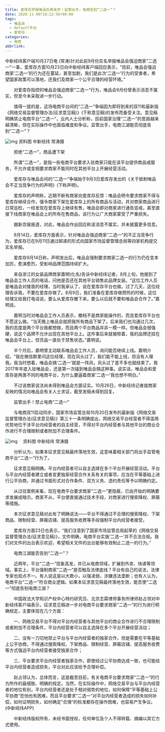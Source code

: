 ```yaml
---
title: 爱库存举报唯品后再发声！监管出手，电商告别“二选一”？
date: 2020-11-06T18:22:56+08:00
tags:
  - 唯品会
  - default平台
  - 爱库存
categories:
  - 电商
abbrlink:
---
```


中新经纬客户端10月27日电 (常涛)针对此前9月份实名举报唯品会强迫商家“二选一”一事，爱库存方面10月23日向中新经纬客户端回应表示，“目前，唯品会强迫商家‘二选一’的行为还在蔓延，甚至加剧，我们是此次‘二选一’行为的受害者，希望国家政策可以落地，还我们及商家一个公平合理的经营环境。”

　　对爱库存指控的唯品会强迫商家“二选一”行为，唯品会9月份曾表示消息不属实，但至今未采取进一步行动。

　　值得一提的是，这场电商平台间的“二选一”争端因为即将到来的双11和最新版《网络交易监督管理办法(征求意见稿)》(下称意见稿)的发布而备受关注。意见稿明确禁止电商平台“二选一”，业内人士分析称，目前国家治理“二选一”的思路越来越清晰，但在实际操作中也面临难度和争议。监管出手，电商江湖能否彻底告别“二选一”？

![img](https://cdn.jsdelivr.net/gh/yakeing/Documentation@main/Hexo/images/7335-kcaeqzx3061325.jpg)
资料图 中新经纬 常涛摄

　　拒绝“二选一”，商品遭下架

　　所谓“二选一”，是指一些电商平台要求入驻商家只能在该平台提供商品或服务，不允许或变相要求商家不能同时在其他平台上开展经营活动。

　　爱库存与唯品会间的“二选一”争端始于9月3日爱库存发出的《关于抵制唯品会不正当竞争行为的声明》(下称声明)。

　　爱库存的声明称，近期不断有商家向爱库存反馈：唯品会明令要求商家不得与爱库存继续合作，强令商家下架在爱库存上的所有商品与活动，并对商家商品进行日常巡检，一经发现在爱库存上继续有售，唯品会即对商家进行通告惩戒，甚至直接下线商家在唯品会上的所有在售商品，该行为让广大商家蒙受了严重损失。

　　据新京报报道，对此，唯品会作出回应称该消息不属实，并未披露更多信息。

　　9月14日，爱库存方面表示，针对唯品会强迫商家“二选一”的不正当竞争行为，爱库存已在9月11日通过邮递的形式向国家市场监督管理总局等四家机构提交实名举报。

　　爱库存9月14日称，声明发出后，唯品会强制要求商家二选一的行为仍在变本加厉，愈演愈烈，受影响品牌范围持续扩大。

　　来自浙江的女装品牌商家嘉明(化名)告诉中新经纬记者，8月上旬，他接到了唯品会工作人员的电话，问他是否还在其他平台销售此品牌女装。“这位工作人员是唯品会对接我的经理，当时我承认了，说在爱库存平台也做。过了几天，这位经理告诉我，不要在爱库存做了。8月9日，我们准备在爱库存做预热的时候，这位经理又给我打电话说，要么从爱库存撤下来，要么以后就不要和唯品会合作了。”嘉明说。

　　嘉明当时对唯品会工作人员表示，撤档不是商家能操作的，而且爱库存平台也不愿这么做。“当天晚上唯品会就把我所有商品下架了。后来我们也沟通过几次，我的态度是两个平台我都想做，而且两个平台商品并非一模一样。但唯品会很强硬，说这个品牌不允许出现在其他平台上。这件事后来就被晾着，我的品牌还挂在唯品会平台上，但货品一直处于禁售状态。”嘉明说。

　　半个月后，嘉明曾主动联系唯品会工作人员，询问能否继续上线。嘉明介绍，“我在微信群里问这位经理，现在风头过了，我们能不能上线，但没有人理我。我当时想着，唯品会搞‘二选一’就是一阵风，风头过了差不多也就结束了。我2017年年底入驻唯品会，还是第一次碰到唯品会搞这种事。说实话，唯品会和爱库存是两类不同的电商平台，为什么要逼着商家‘二选一’我也想不明白。”

　　不过该商家说法尚未得到唯品会方面证实。10月26日，中新经纬记者就商家反映的情况向唯品会有关人士求证，截至发稿未得到回复。

　　监管出手！禁止电商“二选一”

　　与电商双11启动同步，国家市场监管总局10月20日发布的最新版《网络交易监督管理办法(征求意见稿)》第三十一条明确提出，网络交易平台经营者不得滥用优势地位干涉平台内经营者的自主经营，不得对平台内经营者与其他平台的商业合作进行不合理限制或者附加不合理条件。

![img](https://cdn.jsdelivr.net/gh/yakeing/Documentation@main/Hexo/images/3508-kcaeqzx3061324.jpg)
　资料图 中新经纬 常涛摄

　　分析认为，如果本征求意见稿最终落地生效，这意味着相关部门将出手监管电商平台“二选一”行为了。

　　征求意见稿明确，平台内经营者可以自主选择在多个平台开展经营活动。平台与平台内经营者建立或者变更独家经营合作关系有关的事项，应当在平等基础上进行公平协商，并通过书面形式对合作条件、双方义务、违约责任等予以明确约定。

　　从过往案例来看，现在电商平台要求商家“二选一”更隐蔽，已由开始的明确要求发展成暗示。商家不从，平台便直接通过技术手段，对商家进行搜索降权、屏蔽等措施。

　　本次征求意见稿对此有了明确说法——平台不得通过不合理的搜索降权、下架商品、限制经营、屏蔽店铺、提高服务收费等手段强制平台内经营者接受。

　　爱库存方面23日也表示，“我们注意到了国家市场监管总局起草的《网络交易监督管理办法(征求意见稿)》，文件明确，电商平台实施‘二选一’并不合法合规。我们对文件的出台表示欢迎，希望相关文件的出台能够有效制止二选一的行为。”

　　电商江湖能否告别“二选一”？

　　近两年，平台“二选一”现象高发，并已从电商领域，扩展到外卖、快递等领域。事实上，平台强制商家“二选一”是否触及法律底线？平台有自己的说法，法律专家也观点不一。有人说这是以大欺小，以强凌弱，涉嫌违法垄断；也有人认为，电商平台“二选一”符合商业逻辑。如果本征求意见稿最终落地生效，能否使“二选一”彻底告别电商江湖？

　　中国政法大学知识产权中心特约研究员、北京志霖律师事务所律师赵占领对中新经纬客户端表示，征求意见稿进一步对电商平台要求商家“二选一”的行为进行明确规定，主要体现在几个方面：

　　一、网络交易平台不得对平台内经营者与其他平台的商业合作进行不合理限制或者附加不合理条件，平台内经营者可以自主选择在多个平台开展经营活动；

　　二、没有一刀切地禁止平台与平台内经营者的独家合作，但是需要在平等基础上公平协商，不得通过搜索降权、下架商品、限制经营、屏蔽店铺、提高服务收费等方式强迫平台内经营者接受独家合作；

　　三、平台要求平台内经营者独家合作，即使经过公平协商达成一致，也可能给平台内经营者造成损失，平台对此应该给予合理补偿。

　　赵占领认为，总体而言，这是截至目前，有关电商平台要求商家“二选一”的行为所作的最细致、明确的规定。当然，在实际操作中，网络交易平台与平台内经营者的地位有别，平台内经营者还是处于相对弱势的地位，如何保障“平等基础上公平协商“恐怕也有困难，而且平台要求”二选一“对平台内经营者造成的损失如何补偿，如何证明损失，如何确定”合理“的标准都存在操作困难，也容易产生争议。(中新经纬APP)

　　中新经纬版权所有，未经书面授权，任何单位及个人不得转载、摘编以其它方式使用。
